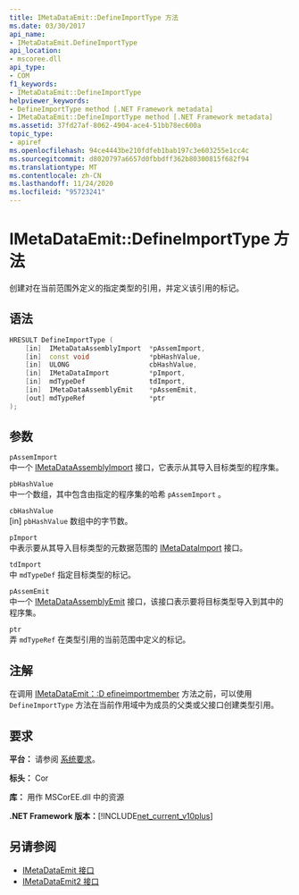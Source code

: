 ```yaml
---
title: IMetaDataEmit::DefineImportType 方法
ms.date: 03/30/2017
api_name:
- IMetaDataEmit.DefineImportType
api_location:
- mscoree.dll
api_type:
- COM
f1_keywords:
- IMetaDataEmit::DefineImportType
helpviewer_keywords:
- DefineImportType method [.NET Framework metadata]
- IMetaDataEmit::DefineImportType method [.NET Framework metadata]
ms.assetid: 37fd27af-8062-4904-ace4-51bb78ec600a
topic_type:
- apiref
ms.openlocfilehash: 94ce4443be210fdfeb1bab197c3e603255e1cc4c
ms.sourcegitcommit: d8020797a6657d0fbbdff362b80300815f682f94
ms.translationtype: MT
ms.contentlocale: zh-CN
ms.lasthandoff: 11/24/2020
ms.locfileid: "95723241"
---
```

# <a name="imetadataemitdefineimporttype-method"></a>IMetaDataEmit::DefineImportType 方法

创建对在当前范围外定义的指定类型的引用，并定义该引用的标记。  
  
## <a name="syntax"></a>语法  
  
```cpp  
HRESULT DefineImportType (
    [in]  IMetaDataAssemblyImport  *pAssemImport,
    [in]  const void               *pbHashValue,
    [in]  ULONG                    cbHashValue,
    [in]  IMetaDataImport          *pImport,
    [in]  mdTypeDef                tdImport,
    [in]  IMetaDataAssemblyEmit    *pAssemEmit,
    [out] mdTypeRef                *ptr  
);  
```  
  
## <a name="parameters"></a>参数  

 `pAssemImport`  
 中一个 [IMetaDataAssemblyImport](imetadataassemblyimport-interface.md) 接口，它表示从其导入目标类型的程序集。  
  
 `pbHashValue`  
 中一个数组，其中包含由指定的程序集的哈希 `pAssemImport` 。  
  
 `cbHashValue`  
 [in] `pbHashValue` 数组中的字节数。  
  
 `pImport`  
 中表示要从其导入目标类型的元数据范围的 [IMetaDataImport](imetadataimport-interface.md) 接口。  
  
 `tdImport`  
 中 `mdTypeDef` 指定目标类型的标记。  
  
 `pAssemEmit`  
 中一个 [IMetaDataAssemblyEmit](imetadataassemblyemit-interface.md) 接口，该接口表示要将目标类型导入到其中的程序集。  
  
 `ptr`  
 弄 `mdTypeRef` 在类型引用的当前范围中定义的标记。  
  
## <a name="remarks"></a>注解  

 在调用 [IMetaDataEmit：:D efineimportmember](imetadataemit-defineimportmember-method.md) 方法之前，可以使用 `DefineImportType` 方法在当前作用域中为成员的父类或父接口创建类型引用。  
  
## <a name="requirements"></a>要求  

 **平台：** 请参阅 [系统要求](../../get-started/system-requirements.md)。  
  
 **标头：** Cor  
  
 **库：** 用作 MSCorEE.dll 中的资源  
  
 **.NET Framework 版本：**[!INCLUDE[net_current_v10plus](../../../../includes/net-current-v10plus-md.md)]  
  
## <a name="see-also"></a>另请参阅

- [IMetaDataEmit 接口](imetadataemit-interface.md)
- [IMetaDataEmit2 接口](imetadataemit2-interface.md)
